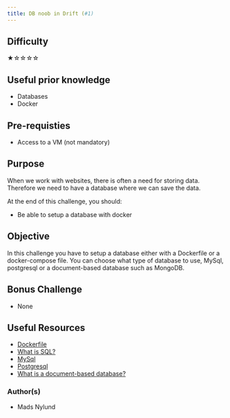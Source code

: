 ```yaml
---
title: DB noob in Drift (#1)
---
```


## Difficulty

&#9733;&#9734;&#9734;&#9734;&#9734;

## Useful prior knowledge

- Databases
- Docker

## Pre-requisties

- Access to a VM (not mandatory)

## Purpose

When we work with websites, there is often a need for storing data. Therefore we need to have a database where we can save the data.

At the end of this challenge, you should:

- Be able to setup a database with docker

## Objective

In this challenge you have to setup a database either with a Dockerfile or a docker-compose file. You can choose what type of database to use, MySql, postgresql or a document-based database such as MongoDB.

## Bonus Challenge

- None

## Useful Resources

- [Dockerfile](https://docs.docker.com/build/concepts/dockerfile/)
- [What is SQL?](https://www.w3schools.com/sql/sql_intro.asp)
- [MySql](https://www.mysql.com/)
- [Postgresql](https://www.postgresql.org/)
- [What is a document-based database?](https://www.mongodb.com/resources/basics/databases/nosql-explained/nosql-vs-sql)

### Author(s)

- Mads Nylund
